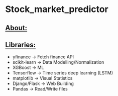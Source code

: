 # Stock_market_predictor

## <ins>About:</ins>


## <ins>Libraries:</ins>
- yfinance -> Fetch finance API
- scikit-learn -> Data Modelling/Normalization
- XGBoost -> ML
- Tensorflow -> Time series deep learning (LSTM)
- matplotlib -> Visual Statistics
- Django/Flask -> Web Building
- Pandas -> Read/Write files